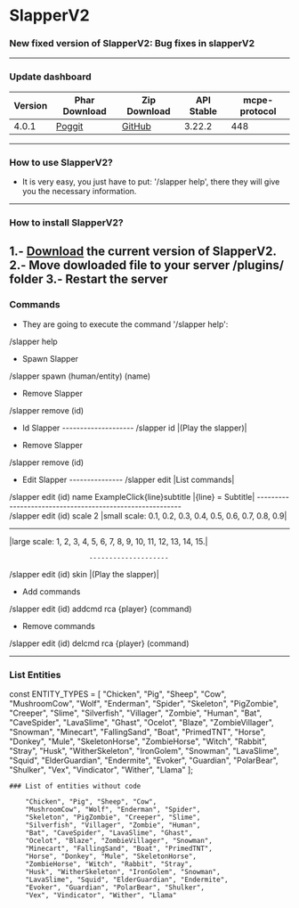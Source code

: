 # SlapperV2
### New fixed version of SlapperV2: Bug fixes in slapperV2
_________________________________________________________________________________________

### Update dashboard
| Version | Phar Download |	Zip Download | API Stable | mcpe-protocol |  
|-------|-------------|-------------|-----------|-------|
| 4.0.1 | [Poggit](https://poggit.pmmp.io/r/138705/SlapperV2_dev-30.phar) | [GitHub](https://github.com/fernanACM/SlapperV2/archive/refs/heads/main.zip) |3.22.2| 448 |
__________________________________________________________________________________________
### How to use SlapperV2?
* It is very easy, you just have to put: '/slapper help', there they will give you the necessary information.
-------------------------------------------------------------------------------------------------------------
### How to install SlapperV2?
1.- [Download](https://poggit.pmmp.io/r/138705/SlapperV2_dev-30.phar) 
the current version of SlapperV2.
2.- Move dowloaded file to your server /plugins/ folder
3.- Restart the server
-------------------------------------------------------------------------------------------------------------
### Commands
* They are going to execute the command '/slapper help':

/slapper help
* Spawn Slapper 

/slapper spawn (human/entity) (name)

* Remove Slapper

/slapper remove (id)

* Id Slapper
             --------------------
/slapper id  |(Play the slapper)|
            
* Remove Slapper

/slapper remove (id)

* Edit Slapper
              ---------------
/slapper edit |List commands|
            
/slapper edit (id) name ExampleClick{line}subtitle  |{line} = Subtitle|
                            ---------------------------------------------------------                       
/slapper edit (id) scale 2  |small scale: 0.1, 0.2, 0.3, 0.4, 0.5, 0.6, 0.7, 0.8, 0.9|

-----------------------------------------------------------------
|large scale: 1, 2, 3, 4, 5, 6, 7, 8, 9, 10, 11, 12, 13, 14, 15.|
                          
                        --------------------    
/slapper edit (id) skin |(Play the slapper)|
                    
* Add commands

/slapper edit (id) addcmd rca {player} (command)

* Remove commands 

/slapper edit (id) delcmd rca {player} (command)
***
 ### List Entities 
 const ENTITY_TYPES = [
        "Chicken", "Pig", "Sheep", "Cow",
        "MushroomCow", "Wolf", "Enderman", "Spider",
        "Skeleton", "PigZombie", "Creeper", "Slime",
        "Silverfish", "Villager", "Zombie", "Human",
        "Bat", "CaveSpider", "LavaSlime", "Ghast",
        "Ocelot", "Blaze", "ZombieVillager", "Snowman",
        "Minecart", "FallingSand", "Boat", "PrimedTNT",
        "Horse", "Donkey", "Mule", "SkeletonHorse",
        "ZombieHorse", "Witch", "Rabbit", "Stray",
        "Husk", "WitherSkeleton", "IronGolem", "Snowman",
        "LavaSlime", "Squid", "ElderGuardian", "Endermite",
        "Evoker", "Guardian", "PolarBear", "Shulker",
        "Vex", "Vindicator", "Wither", "Llama"
    ];
       
    ### List of entities without code
    
        "Chicken", "Pig", "Sheep", "Cow",
        "MushroomCow", "Wolf", "Enderman", "Spider",
        "Skeleton", "PigZombie", "Creeper", "Slime",
        "Silverfish", "Villager", "Zombie", "Human",
        "Bat", "CaveSpider", "LavaSlime", "Ghast",
        "Ocelot", "Blaze", "ZombieVillager", "Snowman",
        "Minecart", "FallingSand", "Boat", "PrimedTNT",
        "Horse", "Donkey", "Mule", "SkeletonHorse",
        "ZombieHorse", "Witch", "Rabbit", "Stray",
        "Husk", "WitherSkeleton", "IronGolem", "Snowman",
        "LavaSlime", "Squid", "ElderGuardian", "Endermite",
        "Evoker", "Guardian", "PolarBear", "Shulker",
        "Vex", "Vindicator", "Wither", "Llama"
